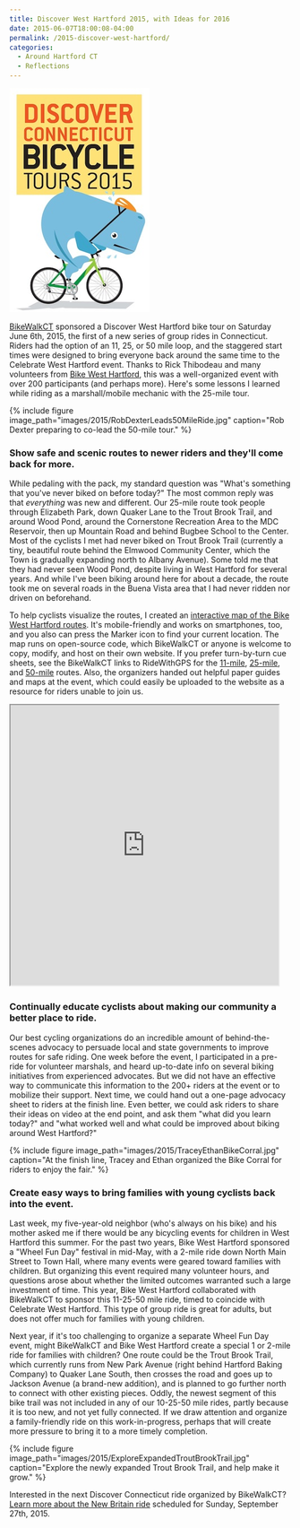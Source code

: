 ```yaml
---
title: Discover West Hartford 2015, with Ideas for 2016
date: 2015-06-07T18:00:08-04:00
permalink: /2015-discover-west-hartford/
categories:
  - Around Hartford CT
  - Reflections
---
```

![DiscoverCT2015 logo](/images/2015/DiscoverCT2015.jpg)

[BikeWalkCT](http://www.bikewalkct.org/) sponsored a Discover West Hartford bike tour on Saturday June 6th, 2015, the first of a new series of group rides in Connecticut. Riders had the option of an 11, 25, or 50 mile loop, and the staggered start times were designed to bring everyone back around the same time to the Celebrate West Hartford event. Thanks to Rick Thibodeau and many volunteers from [Bike West Hartford](http://bikewesthartford.org), this was a well-organized event with over 200 participants (and perhaps more). Here's some lessons I learned while riding as a marshall/mobile mechanic with the 25-mile tour.

{% include figure image_path="images/2015/RobDexterLeads50MileRide.jpg" caption="Rob Dexter preparing to co-lead the 50-mile tour." %}

### Show safe and scenic routes to newer riders and they'll come back for more.
While pedaling with the pack, my standard question was "What's something that you've never biked on before today?" The most common reply was that _everything_ was new and different. Our 25-mile route took people through Elizabeth Park, down Quaker Lane to the Trout Brook Trail, and around Wood Pond, around the Cornerstone Recreation Area to the MDC Reservoir, then up Mountain Road and behind Bugbee School to the Center. Most of the cyclists I met had never biked on Trout Brook Trail (currently a tiny, beautiful route behind the Elmwood Community Center, which the Town is gradually expanding north to Albany Avenue). Some told me that they had never seen Wood Pond, despite living in West Hartford for several years. And while I've been biking around here for about a decade, the route took me on several roads in the Buena Vista area that I had never ridden nor driven on beforehand.

To help cyclists visualize the routes, I created an [interactive map of the Bike West Hartford routes](https://jackdougherty.github.io/bikemapcode/westhartford2015.html). It's mobile-friendly and works on smartphones, too, and you also can press the Marker icon to find your current location. The map runs on open-source code, which BikeWalkCT or anyone is welcome to copy, modify, and host on their own website. If you prefer turn-by-turn cue sheets, see the BikeWalkCT links to RideWithGPS for the [11-mile](http://ridewithgps.com/routes/7750159), [25-mile](http://ridewithgps.com/routes/7750034), and [50-mile](http://ridewithgps.com/routes/7635802) routes. Also, the organizers handed out helpful paper guides and maps at the event, which could easily be uploaded to the website as a resource for riders unable to join us.

<iframe src="https://jackdougherty.github.io/bikemapcode/westhartford2015.html" width="95%" height="500px"></iframe>

### Continually educate cyclists about making our community a better place to ride.
Our best cycling organizations do an incredible amount of behind-the-scenes advocacy to persuade local and state governments to improve routes for safe riding. One week before the event, I participated in a pre-ride for volunteer marshals, and heard up-to-date info on several biking initiatives from experienced advocates. But we did not have an effective way to communicate this information to the 200+ riders at the event or to mobilize their support. Next time, we could hand out a one-page advocacy sheet to riders at the finish line. Even better, we could ask riders to share their ideas on video at the end point, and ask them "what did you learn today?" and "what worked well and what could be improved about biking around West Hartford?"

{% include figure image_path="images/2015/TraceyEthanBikeCorral.jpg" caption="At the finish line, Tracey and Ethan organized the Bike Corral for riders to enjoy the fair." %}

### Create easy ways to bring families with young cyclists back into the event.  
Last week, my five-year-old neighbor (who's always on his bike) and his mother asked me if there would be any bicycling events for children in West Hartford this summer. For the past two years, Bike West Hartford sponsored a "Wheel Fun Day" festival in mid-May, with a 2-mile ride down North Main Street to Town Hall, where many events were geared toward families with children. But organizing this event required many volunteer hours, and questions arose about whether the limited outcomes warranted such a large investment of time. This year, Bike West Hartford collaborated with BikeWalkCT to sponsor this 11-25-50 mile ride, timed to coincide with Celebrate West Hartford. This type of group ride is great for adults, but does not offer much for families with young children.

Next year, if it's too challenging to organize a separate Wheel Fun Day event, might BikeWalkCT and Bike West Hartford create a special 1 or 2-mile ride for families with children? One route could be the Trout Brook Trail, which currently runs from New Park Avenue (right behind Hartford Baking Company) to Quaker Lane South, then crosses the road and goes up to Jackson Avenue (a brand-new addition), and is planned to go further north to connect with other existing pieces. Oddly, the newest segment of this bike trail was not included in any of our 10-25-50 mile rides, partly because it is too new, and not yet fully connected. If we draw attention and organize a family-friendly ride on this work-in-progress, perhaps that will create more pressure to bring it to a more timely completion.

{% include figure image_path="images/2015/ExploreExpandedTroutBrookTrail.jpg" caption="Explore the newly expanded Trout Brook Trail, and help make it grow." %}

Interested in the next Discover Connecticut ride organized by BikeWalkCT? [Learn more about the New Britain ride](http://www.bikewalkct.org/discover-ct-ride-series.html) scheduled for Sunday, September 27th, 2015.
